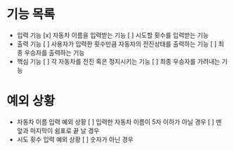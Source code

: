 # 기능 목록

- 입력 기능
  [x] 자동차 이름을 입력받는 기능
  [ ] 시도할 횟수를 입력받는 기능
- 출력 기능
  [ ] 사용자가 입력한 횟수만큼 자동차의 전진상태를 출력하는 기능
  [ ] 최종 우승자를 출력하는 기능
- 핵심 기능
	[ ] 각 자동차를 전진 혹은 정지시키는 기능
	[ ] 최종 우승자를 가려내는 기능

# 예외 상황

- 자동차 이름 입력 예외 상황
  [ ] 입력한 자동차 이름이 5자 이하가 아닐 경우
  [ ] 맨 앞과 마지막이 쉼표로 끝 날 경우
- 시도 횟수 입력 예외 상황
  [ ] 숫자가 아닌 경우